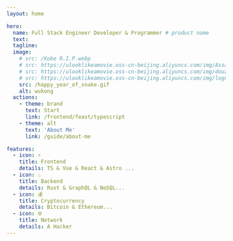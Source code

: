 ```yaml
---
layout: home

hero:
  name: Full Stack Engineer Developer & Programmer # product name
  text: 
  tagline:
  image:
    # src: /Kobe R.I.P.webp
    # src: https://ulooklikeamovie.oss-cn-beijing.aliyuncs.com/img/AssassinS%20CREED.png
    # src: https://ulooklikeamovie.oss-cn-beijing.aliyuncs.com/img/douzhanshengfo.png
    # src: https://ulooklikeamovie.oss-cn-beijing.aliyuncs.com/img/logo_01.png
    src: /happy_year_of_snake.gif
    alt: wukong
  actions:
    - theme: brand
      text: Start
      link: /frontend/feast/typescript
    - theme: alt
      text: 'About Me'
      link: /guide/about-me

features:
  - icon: ⚡️ 
    title: Frontend
    details: TS & Vue & React & Astro ...
  - icon: ♨️
    title: Backend
    details: Rust & GraphQL & NoSQL...
  - icon: 💰
    title: Cryptocurrency
    details: Bitcoin & Ethereum...
  - icon: 🌐
    title: Network
    details: A Hacker
---
```


<style>

</style>
